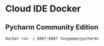 # Cloud IDE Docker

## Pycharm Community Edition

```bash
docker run -p 8887:8887 tonypepe/pycharmc
```
